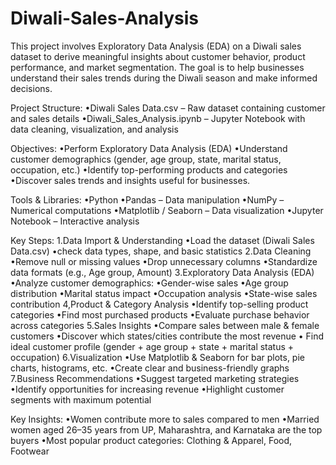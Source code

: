 # Diwali-Sales-Analysis
This project involves Exploratory Data Analysis (EDA) on a Diwali sales dataset to derive meaningful insights about customer behavior, product performance, and market segmentation. The goal is to help businesses understand their sales trends during the Diwali season and make informed decisions.

Project Structure:
•Diwali Sales Data.csv – Raw dataset containing customer and sales details
•Diwali_Sales_Analysis.ipynb – Jupyter Notebook with data cleaning, visualization, and analysis

Objectives:
•Perform Exploratory Data Analysis (EDA)
•Understand customer demographics (gender, age group, state, marital status, occupation, etc.)
•Identify top-performing products and categories
•Discover sales trends and insights useful for businesses.

Tools & Libraries:
•Python
•Pandas – Data manipulation
•NumPy – Numerical computations
•Matplotlib / Seaborn – Data visualization
•Jupyter Notebook – Interactive analysis

Key Steps:
1.Data Import & Understanding
•Load the dataset (Diwali Sales Data.csv)
•check data types, shape, and basic statistics
2.Data Cleaning
•Remove null or missing values
•Drop unnecessary columns
•Standardize data formats (e.g., Age group, Amount)
3.Exploratory Data Analysis (EDA)
•Analyze customer demographics:
•Gender-wise sales
•Age group distribution
•Marital status impact
•Occupation analysis
•State-wise sales contribution
4,Product & Category Analysis
•Identify top-selling product categories
•Find most purchased products
•Evaluate purchase behavior across categories
5.Sales Insights
•Compare sales between male & female customers
•Discover which states/cities contribute the most revenue
• Find ideal customer profile (gender + age group + state + marital status + occupation)
6.Visualization
•Use Matplotlib & Seaborn for bar plots, pie charts, histograms, etc.
•Create clear and business-friendly graphs
7.Business Recommendations
•Suggest targeted marketing strategies
•Identify opportunities for increasing revenue
•Highlight customer segments with maximum potential

Key Insights:
•Women contribute more to sales compared to men
•Married women aged 26–35 years from UP, Maharashtra, and Karnataka are the top buyers
•Most popular product categories: Clothing & Apparel, Food, Footwear
